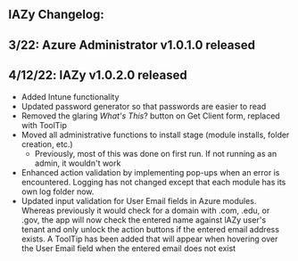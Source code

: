 ## lAZy Changelog:

##  3/22: Azure Administrator v1.0.1.0 released


## 4/12/22: lAZy v1.0.2.0 released
* Added Intune functionality
* Updated password generator so that passwords are easier to read
* Removed the glaring _What's This_? button on Get Client form, replaced with ToolTip
* Moved all administrative functions to install stage (module installs, folder creation, etc.)
  * Previously, most of this was done on first run. If not running as an admin, it wouldn't work
* Enhanced action validation by implementing pop-ups when an error is encountered. Logging has not changed except that each module has its own log folder now.
* Updated input validation for User Email fields in Azure modules. Whereas previously it would check for a domain with .com, .edu, or .gov, the app will now check the entered name against lAZy user's
tenant and only unlock the action buttons if the entered email address exists. A ToolTip has been added that will appear when hovering over the User Email field when the entered email
does not exist
